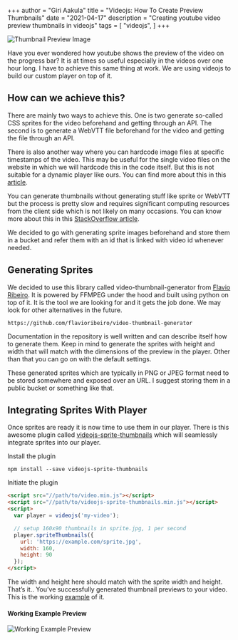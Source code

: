 +++
author = "Giri Aakula"
title = "Videojs: How To Create Preview Thumbnails"
date = "2021-04-17"
description = "Creating youtube video preview thumbnails in videojs"
tags = [
    "videojs",
]
+++

![Thumbnail Preview Image](/images/thumbnail_preview.png)


Have you ever wondered how youtube shows the preview of the video on the progress bar? It is at times so useful especially in the videos over one hour long. I have to achieve this same thing at work. We are using videojs to build our custom player on top of it.

## How can we achieve this?

There are mainly two ways to achieve this. One is two generate so-called CSS sprites for the video beforehand and getting through an API. The second is to generate a WebVTT file beforehand for the video and getting the file through an API.

There is also another way where you can hardcode image files at specific timestamps of the video. This may be useful for the single video files on the website in which we will hardcode this in the code itself. But this is not suitable for a dynamic player like ours. You can find more about this in this [article](https://player.support.brightcove.com/plugins/display-thumbnail-previews-plugin.html).

You can generate thumbnails without generating stuff like sprite or WebVTT but the process is pretty slow and requires significant computing resources from the client side which is not likely on many occasions. You can know more about this in this [StackOverflow article](https://stackoverflow.com/questions/52900022/how-to-generate-video-preview-thumbnails-for-use-in-videojs).

We decided to go with generating sprite images beforehand and store them in a bucket and refer them with an id that is linked with video id whenever needed.

## Generating Sprites

We decided to use this library called video-thumbnail-generator from [Flavio Ribeiro](https://github.com/flavioribeiro). It is powered by FFMPEG under the hood and built using python on top of it. It is the tool we are looking for and it gets the job done. We may look for other alternatives in the future.

`https://github.com/flavioribeiro/video-thumbnail-generator`

Documentation in the repository is well written and can describe itself how to generate them. Keep in mind to generate the sprites with height and width that will match with the dimensions of the preview in the player. Other than that you can go on with the default settings.

These generated sprites which are typically in PNG or JPEG format need to be stored somewhere and exposed over an URL. I suggest storing them in a public bucket or something like that.

## Integrating Sprites With Player

Once sprites are ready it is now time to use them in our player. There is this awesome plugin called [videojs-sprite-thumbnails](https://github.com/blacktrash/videojs-sprite-thumbnails) which will seamlessly integrate sprites into our player.

Install the plugin

`npm install --save videojs-sprite-thumbnails`

Initiate the plugin

```html
<script src="//path/to/video.min.js"></script>
<script src="//path/to/videojs-sprite-thumbnails.min.js"></script>
<script>
  var player = videojs('my-video');

  // setup 160x90 thumbnails in sprite.jpg, 1 per second
  player.spriteThumbnails({
    url: 'https://example.com/sprite.jpg',
    width: 160,
    height: 90
  });
</script>
```

The width and height here should match with the sprite width and height. That’s it.. You’ve successfully generated thumbnail previews to your video. This is the working [example](https://medium.com/media/5ff2da860a144d2a0410a1d7aab560f1) of it.


#### Working Example Preview

![Working Example Preview](https://cdn-images-1.medium.com/max/2850/1*NchsKcfd6wyCIT1tC5lqDw.png)

